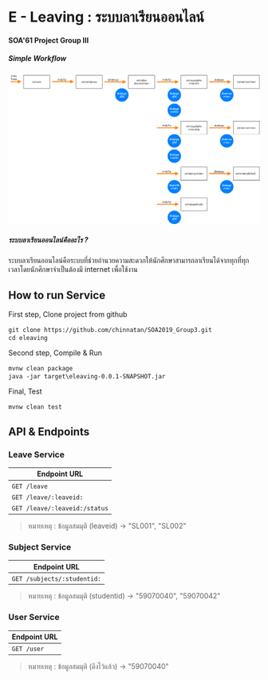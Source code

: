 # E - Leaving : ระบบลาเรียนออนไลน์
#### SOA'61 Project Group III
##### Simple Workflow
![alt img](https://github.com/chinnatan/SOA2019_Group3/blob/master/markdown-here/workflow/Flow%20-%20%E0%B8%81%E0%B8%A3%E0%B8%B0%E0%B8%9A%E0%B8%A7%E0%B8%99%E0%B8%81%E0%B8%B2%E0%B8%A3%E0%B8%97%E0%B8%B3%E0%B8%87%E0%B8%B2%E0%B8%99%E0%B8%97%E0%B8%B1%E0%B9%89%E0%B8%87%E0%B8%AB%E0%B8%A1%E0%B8%94.png)
##### ระบบลาเรียนออนไลน์คืออะไร ?
ระบบลาเรียนออนไลน์คือระบบที่ช่วยอำนวยความสะดวกให้นักศึกษาสามารถลาเรียนได้จากทุกที่ทุกเวลาโดยนักศึกษาจำเป็นต้องมี internet เพื่อใช้งาน
## How to run Service
First step, Clone project from github
```
git clone https://github.com/chinnatan/SOA2019_Group3.git
cd eleaving
```

Second step, Compile & Run
```
mvnw clean package
java -jar target\eleaving-0.0.1-SNAPSHOT.jar
```

Final, Test
```
mvnw clean test
```

## API & Endpoints
### Leave Service
| Endpoint URL |
|---|
|`GET /leave`|
|`GET /leave/:leaveid:`|
|`GET /leave/:leaveid:/status`|
> หมายเหตุ : ข้อมูลสมมุติ (leaveid) -> "SL001", "SL002"
### Subject Service
| Endpoint URL |
|---|
|`GET /subjects/:studentid:`|
> หมายเหตุ : ข้อมูลสมมุติ (studentid) -> "59070040", "59070042"
### User Service
| Endpoint URL |
|---|
|`GET /user`|
> หมายเหตุ : ข้อมูลสมมุติ (ดึงไว้แล้ว) -> "59070040"
